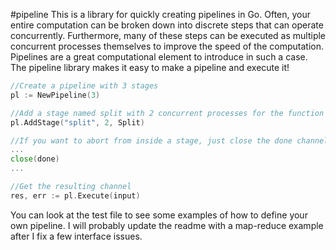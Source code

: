 #pipeline
This is a library for quickly creating pipelines in Go. Often, your entire computation can be broken down into discrete steps that can operate concurrently. Furthermore, many of these steps can be executed
as multiple concurrent processes themselves to improve the speed of the computation. Pipelines are a great computational element to introduce in such a case. The pipeline library makes it easy to make a pipeline
and execute it!

```go
//Create a pipeline with 3 stages
pl := NewPipeline(3)

//Add a stage named split with 2 concurrent processes for the function 'Split'
pl.AddStage("split", 2, Split)

//If you want to abort from inside a stage, just close the done channel!
...
close(done)
...

//Get the resulting channel
res, err := pl.Execute(input)
```

You can look at the test file to see some examples of how to define your own pipeline.
I will probably update the readme with a map-reduce example after I fix a few interface
issues.
